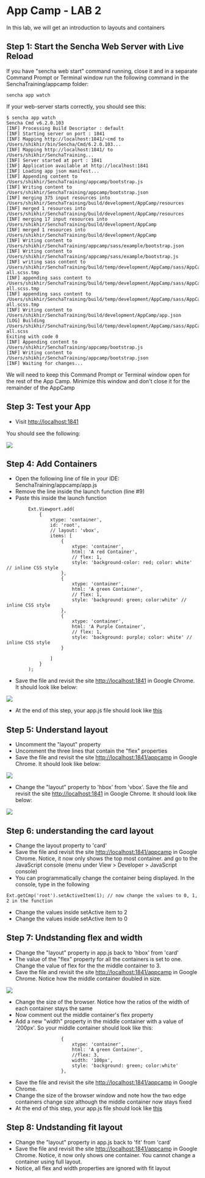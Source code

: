 # App Camp - LAB 2

In this lab, we will get an introduction to layouts and containers


## Step 1: Start the Sencha Web Server with Live Reload

If you have "sencha web start" command running, close it and in a separate Command Prompt or Terminal window run the following command in the SenchaTraining/appcamp folder:

```
sencha app watch
```

If your web-server starts correctly, you should see this:
```
$ sencha app watch
Sencha Cmd v6.2.0.103
[INF] Processing Build Descriptor : default
[INF] Starting server on port : 1841
[INF] Mapping http://localhost:1841/~cmd to /Users/shikhir/bin/Sencha/Cmd/6.2.0.103...
[INF] Mapping http://localhost:1841/ to /Users/shikhir/SenchaTraining...
[INF] Server started at port : 1841
[INF] Application available at http://localhost:1841
[INF] Loading app json manifest...
[INF] Appending content to /Users/shikhir/SenchaTraining/appcamp/bootstrap.js
[INF] Writing content to /Users/shikhir/SenchaTraining/appcamp/bootstrap.json
[INF] merging 375 input resources into /Users/shikhir/SenchaTraining/build/development/AppCamp/resources
[INF] merged 1 resources into /Users/shikhir/SenchaTraining/build/development/AppCamp/resources
[INF] merging 17 input resources into /Users/shikhir/SenchaTraining/build/development/AppCamp
[INF] merged 1 resources into /Users/shikhir/SenchaTraining/build/development/AppCamp
[INF] Writing content to /Users/shikhir/SenchaTraining/appcamp/sass/example/bootstrap.json
[INF] Writing content to /Users/shikhir/SenchaTraining/appcamp/sass/example/bootstrap.js
[INF] writing sass content to /Users/shikhir/SenchaTraining/build/temp/development/AppCamp/sass/AppCamp-all.scss.tmp
[INF] appending sass content to /Users/shikhir/SenchaTraining/build/temp/development/AppCamp/sass/AppCamp-all.scss.tmp
[INF] appending sass content to /Users/shikhir/SenchaTraining/build/temp/development/AppCamp/sass/AppCamp-all.scss.tmp
[INF] Writing content to /Users/shikhir/SenchaTraining/build/development/AppCamp/app.json
[LOG] Building /Users/shikhir/SenchaTraining/build/temp/development/AppCamp/sass/AppCamp-all.scss
Exiting with code 0
[INF] Appending content to /Users/shikhir/SenchaTraining/appcamp/bootstrap.js
[INF] Writing content to /Users/shikhir/SenchaTraining/appcamp/bootstrap.json
[INF] Waiting for changes...
```

We will need to keep this Command Prompt or Terminal window open for the rest of the App Camp. Minimize this window and don't close it for the remainder of the AppCamp

## Step 3: Test your App

* Visit [http://localhost:1841](http://localhost:1841/appcamp/)

You should see the following:

<img src="hello-extjs.jpg" align="center" />

## Step 4: Add Containers

* Open the following line of file in your IDE: SenchaTraining/appcamp/app.js
* Remove the line inside the launch function (line #9)
* Paste this inside the launch function

```
		Ext.Viewport.add(
			{
				xtype: 'container',
				id: 'root',
				// layout: 'vbox',
				items: [
					{
						xtype: 'container', 
						html: 'A red Container',
						// flex: 1,						
                        style: 'background-color: red; color: white' // inline CSS style
					},
					{
						xtype: 'container', 
						html: 'A green Container',
                        // flex: 1,
						style: 'background: green; color:white' // inline CSS style
					},
					{
						xtype: 'container', 
						html: 'A Purple Container',
						// flex: 1,
                        style: 'background: purple; color: white' // inline CSS style
					}					
					
				]
			}
		);
```
* Save the file and revisit the site [http://localhost:1841](http://localhost:1841/appcamp/) in Google Chrome. It should look like below:
<img src="container-default.jpg" align="center" />

* At the end of this step, your app.js file should look like [this](step4.js)

## Step 5: Understand layout

* Uncomment the "layout" property
* Uncomment the three lines that contain the "flex" properties
* Save the file and revisit the site [http://localhost:1841/appcamp](http://localhost:1841/appcamp/) in Google Chrome. It should look like below:

<img src="vbox-flex1.jpg" align="center" />

* Change the "layout" property to 'hbox' from 'vbox'. Save the file and revisit the site [http://localhost:1841](http://localhost:1841/appcamp/) in Google Chrome. It should look like below:

<img src="hbox.jpg" align="center" />

## Step 6: understanding the card layout
* Change the layout property to 'card' 
* Save the file and revisit the site [http://localhost:1841/appcamp](http://localhost:1841/appcamp/) in Google Chrome. Notice, it now only shows the top most container.
and go to the JavaScript console (menu under View > Developer > JavaScript console)
* You can programmatically change the container being displayed. In the console, type in the following

```
Ext.getCmp('root').setActiveItem(1); // now change the values to 0, 1, 2 in the function
```
* Change the values inside setActive item to 2
* Change the values inside setActive item to 0

## Step 7: Undstanding flex and width

* Change the "layout" property in app.js back to 'hbox' from 'card'
* The value of the "flex" property for all the containers is set to one. Change the value of flex for the the middle container to 3. 
* Save the file and revisit the site [http://localhost:1841/appcamp](http://localhost:1841/appcamp/) in Google Chrome.  Notice how the middle container doubled in size.
<img src="flex-3.jpg" align="center" />

* Change the size of the browser. Notice how the ratios of the width of each container stays the same
* Now comment out the middle container's flex property
* Add a new "width" property in the middle container with a value of '200px'. So your middle container should look like this:
```
					{
						xtype: 'container', 
						html: 'A green Container',
						//flex: 3,
						width: '100px',
						style: 'background: green; color:white'
					},

```
* Save the file and revisit the site [http://localhost:1841/appcamp](http://localhost:1841/appcamp/) in Google Chrome.
* Change the size of the browser window and note how the two edge containers change size although the middle container now stays fixed
* At the end of this step, your app.js file should look like [this](step7.js)

## Step 8: Undstanding fit layout
* Change the "layout" property in app.js back to 'fit' from 'card'
* Save the file and revisit the site [http://localhost:1841/appcamp](http://localhost:1841/appcamp/) in Google Chrome. Notice, it now only shows one container. You cannot change a container using full layout. 
* Notice, all flex and width properties are ignored with fit layout



